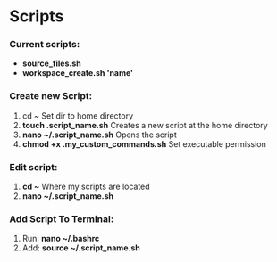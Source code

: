 # Scripts
### Current scripts:
 * **source_files.sh**
 * **workspace_create.sh 'name'**

### Create new Script:
 1. cd ~ Set dir to home directory
 1. **touch .script_name.sh**  Creates a new script at the home directory
 1. **nano ~/.script_name.sh**  Opens the script
 1. **chmod +x .my_custom_commands.sh**  Set executable permission

### Edit script: 
 1. **cd ~** Where my scripts are located
 1. **nano ~/.script_name.sh**

### Add Script To Terminal: 
 1. Run: **nano ~/.bashrc**
 1. Add: **source ~/.script_name.sh**
 
 
